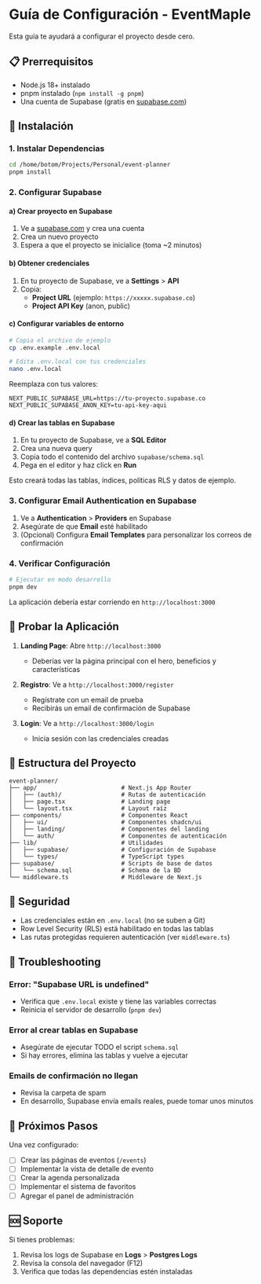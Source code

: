 # Guía de Configuración - EventMaple

Esta guía te ayudará a configurar el proyecto desde cero.

## 📋 Prerrequisitos

- Node.js 18+ instalado
- pnpm instalado (`npm install -g pnpm`)
- Una cuenta de Supabase (gratis en [supabase.com](https://supabase.com))

## 🚀 Instalación

### 1. Instalar Dependencias

```bash
cd /home/botom/Projects/Personal/event-planner
pnpm install
```

### 2. Configurar Supabase

#### a) Crear proyecto en Supabase

1. Ve a [supabase.com](https://supabase.com) y crea una cuenta
2. Crea un nuevo proyecto
3. Espera a que el proyecto se inicialice (toma ~2 minutos)

#### b) Obtener credenciales

1. En tu proyecto de Supabase, ve a **Settings** > **API**
2. Copia:
   - **Project URL** (ejemplo: `https://xxxxx.supabase.co`)
   - **Project API Key** (anon, public)

#### c) Configurar variables de entorno

```bash
# Copia el archivo de ejemplo
cp .env.example .env.local

# Edita .env.local con tus credenciales
nano .env.local
```

Reemplaza con tus valores:

```env
NEXT_PUBLIC_SUPABASE_URL=https://tu-proyecto.supabase.co
NEXT_PUBLIC_SUPABASE_ANON_KEY=tu-api-key-aqui
```

#### d) Crear las tablas en Supabase

1. En tu proyecto de Supabase, ve a **SQL Editor**
2. Crea una nueva query
3. Copia todo el contenido del archivo `supabase/schema.sql`
4. Pega en el editor y haz click en **Run**

Esto creará todas las tablas, índices, políticas RLS y datos de ejemplo.

### 3. Configurar Email Authentication en Supabase

1. Ve a **Authentication** > **Providers** en Supabase
2. Asegúrate de que **Email** esté habilitado
3. (Opcional) Configura **Email Templates** para personalizar los correos de confirmación

### 4. Verificar Configuración

```bash
# Ejecutar en modo desarrollo
pnpm dev
```

La aplicación debería estar corriendo en `http://localhost:3000`

## 🧪 Probar la Aplicación

1. **Landing Page**: Abre `http://localhost:3000`
   - Deberías ver la página principal con el hero, beneficios y características

2. **Registro**: Ve a `http://localhost:3000/register`
   - Regístrate con un email de prueba
   - Recibirás un email de confirmación de Supabase

3. **Login**: Ve a `http://localhost:3000/login`
   - Inicia sesión con las credenciales creadas

## 📁 Estructura del Proyecto

```
event-planner/
├── app/                        # Next.js App Router
│   ├── (auth)/                 # Rutas de autenticación
│   ├── page.tsx                # Landing page
│   └── layout.tsx              # Layout raíz
├── components/                 # Componentes React
│   ├── ui/                     # Componentes shadcn/ui
│   ├── landing/                # Componentes del landing
│   └── auth/                   # Componentes de autenticación
├── lib/                        # Utilidades
│   ├── supabase/               # Configuración de Supabase
│   └── types/                  # TypeScript types
├── supabase/                   # Scripts de base de datos
│   └── schema.sql              # Schema de la BD
└── middleware.ts               # Middleware de Next.js
```

## 🔐 Seguridad

- Las credenciales están en `.env.local` (no se suben a Git)
- Row Level Security (RLS) está habilitado en todas las tablas
- Las rutas protegidas requieren autenticación (ver `middleware.ts`)

## 🐛 Troubleshooting

### Error: "Supabase URL is undefined"

- Verifica que `.env.local` existe y tiene las variables correctas
- Reinicia el servidor de desarrollo (`pnpm dev`)

### Error al crear tablas en Supabase

- Asegúrate de ejecutar TODO el script `schema.sql`
- Si hay errores, elimina las tablas y vuelve a ejecutar

### Emails de confirmación no llegan

- Revisa la carpeta de spam
- En desarrollo, Supabase envía emails reales, puede tomar unos minutos

## 📝 Próximos Pasos

Una vez configurado:

- [ ] Crear las páginas de eventos (`/events`)
- [ ] Implementar la vista de detalle de evento
- [ ] Crear la agenda personalizada
- [ ] Implementar el sistema de favoritos
- [ ] Agregar el panel de administración

## 🆘 Soporte

Si tienes problemas:
1. Revisa los logs de Supabase en **Logs** > **Postgres Logs**
2. Revisa la consola del navegador (F12)
3. Verifica que todas las dependencias estén instaladas
